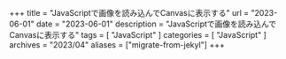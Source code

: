 +++
title = "JavaScriptで画像を読み込んでCanvasに表示する"
url = "2023-06-01"
date = "2023-06-01"
description = "JavaScriptで画像を読み込んでCanvasに表示する"
tags = [
  "JavaScript"
]
categories = [
  "JavaScript"
]
archives = "2023/04"
aliases = ["migrate-from-jekyl"]
+++

<br>
